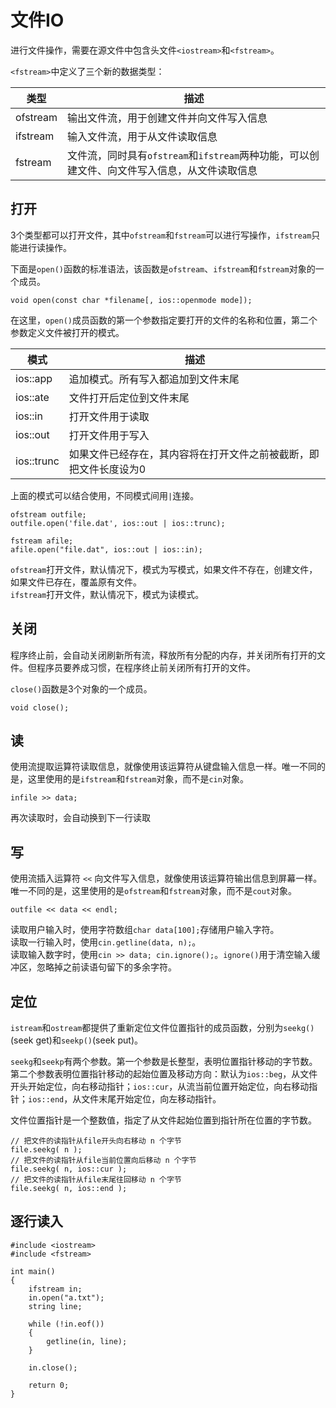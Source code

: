 
# 文件IO

进行文件操作，需要在源文件中包含头文件`<iostream>`和`<fstream>`。  

`<fstream>`中定义了三个新的数据类型：  

| 类型 | 描述 |
| --- | --- |
| ofstream | 输出文件流，用于创建文件并向文件写入信息 |
| ifstream | 输入文件流，用于从文件读取信息 |
| fstream | 文件流，同时具有`ofstream`和`ifstream`两种功能，可以创建文件、向文件写入信息，从文件读取信息 |

## 打开

3个类型都可以打开文件，其中`ofstream`和`fstream`可以进行写操作，`ifstream`只能进行读操作。  

下面是`open()`函数的标准语法，该函数是`ofstream`、`ifstream`和`fstream`对象的一个成员。  

```
void open(const char *filename[, ios::openmode mode]);
```
在这里，`open()`成员函数的第一个参数指定要打开的文件的名称和位置，第二个参数定义文件被打开的模式。

| 模式 | 描述 |
| --- | --- |
| ios::app | 追加模式。所有写入都追加到文件末尾 |
| ios::ate | 文件打开后定位到文件末尾 |
| ios::in  | 打开文件用于读取 |
| ios::out | 打开文件用于写入 |
| ios::trunc | 如果文件已经存在，其内容将在打开文件之前被截断，即把文件长度设为0 |

上面的模式可以结合使用，不同模式间用`|`连接。

```
ofstream outfile;
outfile.open('file.dat', ios::out | ios::trunc);

fstream afile;
afile.open("file.dat", ios::out | ios::in);
```

`ofstream`打开文件，默认情况下，模式为写模式，如果文件不存在，创建文件，如果文件已存在，覆盖原有文件。  
`ifstream`打开文件，默认情况下，模式为读模式。

## 关闭

程序终止前，会自动关闭刷新所有流，释放所有分配的内存，并关闭所有打开的文件。但程序员要养成习惯，在程序终止前关闭所有打开的文件。  

`close()`函数是3个对象的一个成员。  

```
void close();
```

## 读

使用流提取运算符读取信息，就像使用该运算符从键盘输入信息一样。唯一不同的是，这里使用的是`ifstream`和`fstream`对象，而不是`cin`对象。  

```
infile >> data;
```

再次读取时，会自动换到下一行读取

## 写

使用流插入运算符 `<<` 向文件写入信息，就像使用该运算符输出信息到屏幕一样。唯一不同的是，这里使用的是`ofstream`和`fstream`对象，而不是`cout`对象。  

```
outfile << data << endl;
```

读取用户输入时，使用字符数组`char data[100];`存储用户输入字符。  
读取一行输入时，使用`cin.getline(data, n);`。  
读取输入数字时，使用`cin >> data; cin.ignore();`。`ignore()`用于清空输入缓冲区，忽略掉之前读语句留下的多余字符。  

## 定位

`istream`和`ostream`都提供了重新定位文件位置指针的成员函数，分别为`seekg()`(seek get)和`seekp()`(seek put)。  

`seekg`和`seekp`有两个参数。第一个参数是长整型，表明位置指针移动的字节数。第二个参数表明位置指针移动的起始位置及移动方向：默认为`ios::beg`，从文件开头开始定位，向右移动指针；`ios::cur`，从流当前位置开始定位，向右移动指针；`ios::end`，从文件末尾开始定位，向左移动指针。  

文件位置指针是一个整数值，指定了从文件起始位置到指针所在位置的字节数。  

```
// 把文件的读指针从file开头向右移动 n 个字节
file.seekg( n );
// 把文件的读指针从file当前位置向后移动 n 个字节
file.seekg( n, ios::cur );
// 把文件的读指针从file末尾往回移动 n 个字节
file.seekg( n, ios::end );
```

## 逐行读入

```
#include <iostream>
#include <fstream>

int main()
{
    ifstream in;
    in.open("a.txt");
    string line;
    
    while (!in.eof())
    {
        getline(in, line);
    }
    
    in.close();
    
    return 0;
}
```
